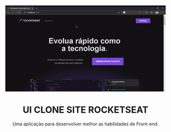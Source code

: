 <h1 align="center">
  <br>
    <img src="src/assets/preview.gif" />
  <br>
  <br>
  UI CLONE SITE ROCKETSEAT
</h1>

<p align="center">
  Uma aplicação para desenvolver melhor as habilidades de Front-end.
</p>
